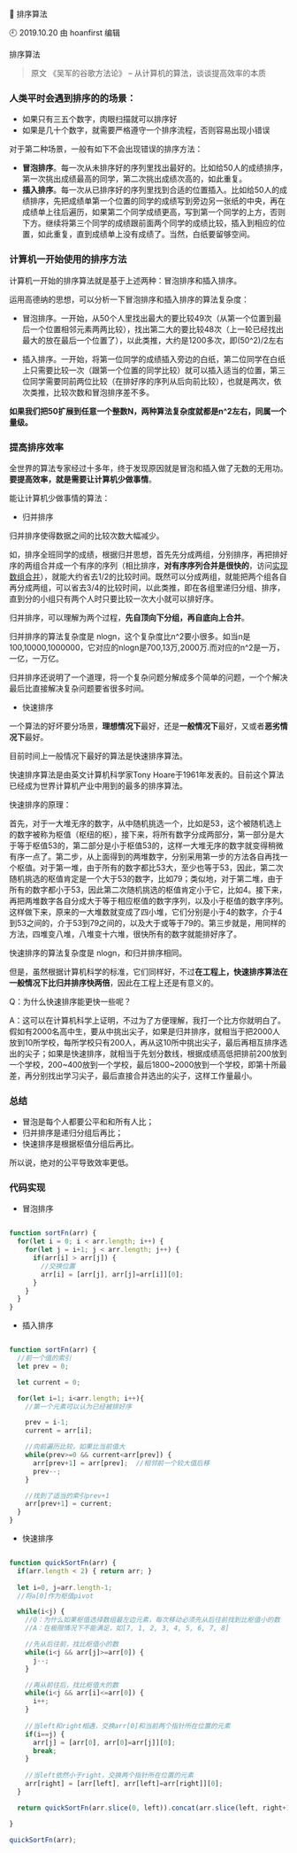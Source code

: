 🐾 排序算法

🕘 2019.10.20 由 hoanfirst 编辑

排序算法

> 原文 《吴军的谷歌方法论》 – 从计算机的算法，谈谈提高效率的本质

### 人类平时会遇到排序的的场景：

- 如果只有三五个数字，肉眼扫描就可以排序好
- 如果是几十个数字，就需要严格遵守一个排序流程，否则容易出现小错误

对于第二种场景，一般有如下不会出现错误的排序方法：

- **冒泡排序**。每一次从未排序好的序列里找出最好的。比如给50人的成绩排序，第一次挑出成绩最高的同学，第二次挑出成绩次高的，如此重复。
- **插入排序**。每一次从已排序好的序列里找到合适的位置插入。比如给50人的成绩排序，先把成绩单第一个位置的同学的成绩写到旁边另一张纸的中央，再在成绩单上往后遍历，如果第二个同学成绩更高，写到第一个同学的上方，否则下方。继续将第三个同学的成绩跟前面两个同学的成绩比较，插入到相应的位置，如此重复，直到成绩单上没有成绩了。当然，白纸要留够空间。


### 计算机一开始使用的排序方法

计算机一开始的排序算法就是基于上述两种：冒泡排序和插入排序。

运用高德纳的思想，可以分析一下冒泡排序和插入排序的算法复杂度：

- 冒泡排序。一开始，从50个人里找出最大的要比较49次（从第一个位置到最后一个位置相邻元素两两比较），找出第二大的要比较48次（上一轮已经找出最大的放在最后一个位置了），以此类推，大约是1200多次，即(50^2)/2左右

- 插入排序。一开始，将第一位同学的成绩插入旁边的白纸，第二位同学在白纸上只需要比较一次（跟第一个位置的同学比较）就可以插入适当的位置，第三位同学需要同前两位比较（在排好序的序列从后向前比较），也就是两次，依次类推，比较次数和冒泡排序差不多。

**如果我们把50扩展到任意一个整数N，两种算法复杂度就都是n^2左右，同属一个量级。**


### 提高排序效率

全世界的算法专家经过十多年，终于发现原因就是冒泡和插入做了无数的无用功。**要提高效率，就是需要让计算机少做事情**。

能让计算机少做事情的算法：

- 归并排序

归并排序使得数据之间的比较次数大幅减少。

如，排序全班同学的成绩，根据归并思想，首先先分成两组，分别排序，再把排好序的两组合并成一个有序的序列（相比排序，**对有序序列合并是很快的**，访问[实现数组合并](https://github.com/hoanFir/blogs/blob/master/前端学习/实现数组合并.md)），就能大约省去1/2的比较时间。既然可以分成两组，就能把两个组各自再分成两组，可以省去3/4的比较时间，以此类推，即在各组里递归分组、排序，直到分的小组只有两个人时只要比较一次大小就可以排好序。

归并排序，可以理解为两个过程，**先自顶向下分组，再自底向上合并**。

归并排序的算法复杂度是 nlogn，这个复杂度比n^2要小很多。如当n是100,10000,1000000，它对应的nlogn是700,13万,2000万.而对应的n^2是一万，一亿，一万亿。

归并排序还说明了一个道理，将一个复杂问题分解成多个简单的问题，一个个解决最后比直接解决复杂问题要省很多时间。

- 快速排序

一个算法的好坏要分场景，**理想情况下**最好，还是**一般情况下**最好，又或者**恶劣情况下**最好。

目前时间上一般情况下最好的算法是快速排序算法。

快速排序算法是由英文计算机科学家Tony Hoare于1961年发表的。目前这个算法已经成为世界计算机产业中用到的最多的排序算法。

快速排序的原理：

首先，对于一大堆无序的数字，从中随机挑选一个，比如是53，这个被随机选上的数字被称为枢值（枢纽的枢），接下来，将所有数字分成两部分，第一部分是大于等于枢值53的，第二部分是小于枢值53的，这样一大堆无序的数字就变得稍微有序一点了。第二步，从上面得到的两堆数字，分别采用第一步的方法各自再找一个枢值。对于第一堆，由于所有的数字都比53大，至少也等于53，因此，第二次随机挑选的枢值肯定是一个大于53的数字，比如79；类似地，对于第二堆，由于所有的数字都小于53，因此第二次随机挑选的枢值肯定小于它，比如4。接下来，再把两堆数字各自分成大于等于相应枢值的数字序列，以及小于枢值的数字序列。这样做下来，原来的一大堆数就变成了四小堆，它们分别是小于4的数字，介于4到53之间的，介于53到79之间的，以及大于或等于79的。第三步就是，用同样的方法，四堆变八堆，八堆变十六堆，很快所有的数字就能排好序了。

快速排序的算法复杂度是 nlogn，和归并排序相同。

但是，虽然根据计算机科学的标准，它们同样好，不过**在工程上，快速排序算法在一般情况下比归并排序快两倍**，因此在工程上还是有意义的。

Q：为什么快速排序能更快一些呢？

A：这可以在计算机科学上证明，不过为了方便理解，我打一个比方你就明白了。假如有2000名高中生，要从中挑出尖子，如果是归并排序，就相当于把2000人放到10所学校，每所学校只有200人，再从这10所中挑出尖子，最后再相互排序选出的尖子；如果是快速排序，就相当于先划分数线，根据成绩高低把排前200放到一个学校，200\~400放到一个学校，最后1800\~2000放到一个学校，即第十所最差，再分别找出学习尖子，最后直接合并选出的尖子，这样工作量最小。

### 总结

- 冒泡是每个人都要公平和和所有人比；
- 归并排序是递归分组后再比；
- 快速排序是根据枢值分组后再比。

所以说，绝对的公平导致效率更低。

### 代码实现

- 冒泡排序

```javascript

function sortFn(arr) {
  for(let i = 0; i < arr.length; i++) {
    for(let j = i+1; j < arr.length; j++) {
      if(arr[i] > arr[j]) {
        //交换位置
        arr[i] = [arr[j], arr[j]=arr[i]][0];
      }
    }
  }
}

```

- 插入排序

```javascript

function sortFn(arr) {
  //前一个值的索引
  let prev = 0;

  let current = 0;

  for(let i=1; i<arr.length; i++){
    //第一个元素可以认为已经被排好序

    prev = i-1;
    current = arr[i];

    //向前遍历比较，如果比当前值大
    while(prev>=0 && current<arr[prev]) {
      arr[prev+1] = arr[prev];  //相邻前一个较大值后移
      prev--;
    }

    //找到了适当的索引prev+1
    arr[prev+1] = current;
  }
}

```

- 快速排序

```javascript

function quickSortFn(arr) {
  if(arr.length < 2) { return arr; }
  
  let i=0, j=arr.length-1;
  //将a[0]作为枢值pivot

  while(i<j) {
    //Q：为什么如果枢值选择数组最左边元素，每次移动必须先从后往前找到比枢值小的数
    //A：在极限情况下不能满足，如[7, 1, 2, 3, 4, 5, 6, 7, 8]

    //先从后往前，找比枢值小的数
    while(i<j && arr[j]>=arr[0]) {
      j--;
    }

    //再从前往后，找比枢值大的数
    while(i<j && arr[i]<=arr[0]) {
      i++;
    }
    
    //当left和right相遇，交换arr[0]和当前两个指针所在位置的元素
    if(i==j) {
      arr[j] = [arr[0], arr[0]=arr[j]][0];
      break;
    }
    
    //当left依然小于right，交换两个指针所在位置的元素
    arr[right] = [arr[left], arr[left]=arr[right]][0];
  }

  return quickSortFn(arr.slice(0, left)).concat(arr.slice(left, right+1)).concat(quickSortFn(arr.slice(right+1)));

}

quickSortFn(arr);

```
